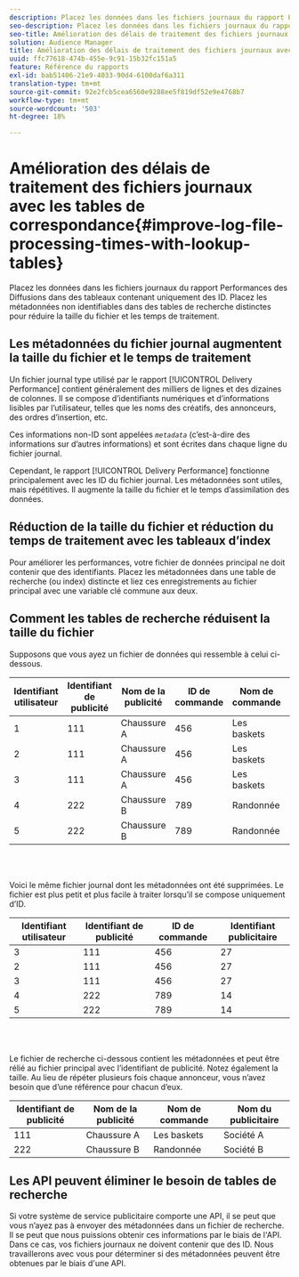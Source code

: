 ```yaml
---
description: Placez les données dans les fichiers journaux du rapport Performances des Diffusions dans des tableaux contenant uniquement des ID. Placez les métadonnées non identifiables dans des tables de recherche distinctes pour réduire la taille du fichier et les temps de traitement.
seo-description: Placez les données dans les fichiers journaux du rapport Performances des Diffusions dans des tableaux contenant uniquement des ID. Placez les métadonnées non identifiables dans des tables de recherche distinctes pour réduire la taille du fichier et les temps de traitement.
seo-title: Amélioration des délais de traitement des fichiers journaux avec les tables de correspondance
solution: Audience Manager
title: Amélioration des délais de traitement des fichiers journaux avec les tables de correspondance
uuid: ffc77618-474b-455e-9c91-15b32fc151a5
feature: Référence du rapports
exl-id: bab51406-21e9-4033-90d4-6100daf6a311
translation-type: tm+mt
source-git-commit: 92e2fcb5cea6560e9288ee5f819df52e9e4768b7
workflow-type: tm+mt
source-wordcount: '503'
ht-degree: 18%

---
```


# Amélioration des délais de traitement des fichiers journaux avec les tables de correspondance{#improve-log-file-processing-times-with-lookup-tables}

Placez les données dans les fichiers journaux du rapport Performances des Diffusions dans des tableaux contenant uniquement des ID. Placez les métadonnées non identifiables dans des tables de recherche distinctes pour réduire la taille du fichier et les temps de traitement.

<!-- 

c_lookup_tables.xml

 -->

## Les métadonnées du fichier journal augmentent la taille du fichier et le temps de traitement

Un fichier journal type utilisé par le rapport [!UICONTROL Delivery Performance] contient généralement des milliers de lignes et des dizaines de colonnes. Il se compose d’identifiants numériques et d’informations lisibles par l’utilisateur, telles que les noms des créatifs, des annonceurs, des ordres d’insertion, etc.

Ces informations non-ID sont appelées *`metadata`* (c’est-à-dire des informations sur d’autres informations) et sont écrites dans chaque ligne du fichier journal.

Cependant, le rapport [!UICONTROL Delivery Performance] fonctionne principalement avec les ID du fichier journal. Les métadonnées sont utiles, mais répétitives. Il augmente la taille du fichier et le temps d’assimilation des données.

## Réduction de la taille du fichier et réduction du temps de traitement avec les tableaux d’index

Pour améliorer les performances, votre fichier de données principal ne doit contenir que des identifiants. Placez les métadonnées dans une table de recherche (ou index) distincte et liez ces enregistrements au fichier principal avec une variable clé commune aux deux.

## Comment les tables de recherche réduisent la taille du fichier

Supposons que vous ayez un fichier de données qui ressemble à celui ci-dessous.

| Identifiant utilisateur | Identifiant de publicité | Nom de la publicité | ID de commande | Nom de commande | Identifiant publicitaire | Nom du publicitaire |
|---|---|---|---|---|---|---|
| 1 | 111 | Chaussure A | 456 | Les baskets | 27 | Société A |
| 2 | 111 | Chaussure A | 456 | Les baskets | 27 | Société A |
| 3 | 111 | Chaussure A | 456 | Les baskets | 27 | Société A |
| 4 | 222 | Chaussure B | 789 | Randonnée | 14 | Société B |
| 5 | 222 | Chaussure B | 789 | Randonnée | 14 | Société B |

<br> 

Voici le même fichier journal dont les métadonnées ont été supprimées. Le fichier est plus petit et plus facile à traiter lorsqu’il se compose uniquement d’ID.

| Identifiant utilisateur | Identifiant de publicité | ID de commande | Identifiant publicitaire |
|---|---|---|---|
| 3 | 111 | 456 | 27 |
| 2 | 111 | 456 | 27 |
| 3 | 111 | 456 | 27 |
| 4 | 222 | 789 | 14 |
| 5 | 222 | 789 | 14 |

<br> 

Le fichier de recherche ci-dessous contient les métadonnées et peut être rélié au fichier principal avec l’identifiant de publicité. Notez également la taille. Au lieu de répéter plusieurs fois chaque annonceur, vous n’avez besoin que d’une référence pour chacun d’eux.

| Identifiant de publicité | Nom de la publicité | Nom de commande | Nom du publicitaire |
|---|---|---|---|
| 111 | Chaussure A | Les baskets | Société A |
| 222 | Chaussure B | Randonnée | Société B |

## Les API peuvent éliminer le besoin de tables de recherche

Si votre système de service publicitaire comporte une API, il se peut que vous n’ayez pas à envoyer des métadonnées dans un fichier de recherche. Il se peut que nous puissions obtenir ces informations par le biais de l&#39;API. Dans ce cas, vos fichiers journaux ne doivent contenir que des ID. Nous travaillerons avec vous pour déterminer si des métadonnées peuvent être obtenues par le biais d&#39;une API.
